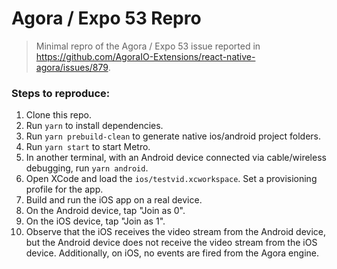 # Agora / Expo 53 Repro

> Minimal repro of the Agora / Expo 53 issue reported in https://github.com/AgoraIO-Extensions/react-native-agora/issues/879.

### Steps to reproduce:

1. Clone this repo.
2. Run `yarn` to install dependencies.
3. Run `yarn prebuild-clean` to generate native ios/android project folders.
4. Run `yarn start` to start Metro.
5. In another terminal, with an Android device connected via cable/wireless debugging, run `yarn android`.
6. Open XCode and load the `ios/testvid.xcworkspace`. Set a provisioning profile for the app.
7. Build and run the iOS app on a real device.
8. On the Android device, tap "Join as 0".
9. On the iOS device, tap "Join as 1".
10. Observe that the iOS receives the video stream from the Android device, but the Android device does not receive the
  video stream from the iOS device. Additionally, on iOS, no events are fired from the Agora engine.
